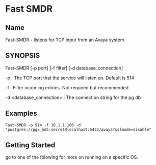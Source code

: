 # Fast SMDR

## Name
  Fast-SMDR - listens for TCP input from an Avaya system

## SYNOPSIS
  Fast-SMDR [-p port] [-f filter] [-d database_connection] 


-p <port> : The TCP port that the service will listen on. Default is 514

-f <filter> : Filter incoming entries. Not required but recommended

-d  <database_connection> : The connection string for the pg db


## Examples

```
Fast-SMDR -p 514 -f 10.1.1.100 -d "postgres://pgx_md5:secret@localhost:5432/avaya?sslmode=disable"
```

## Getting Started

go to one of the folowing for more on running on a specific OS.

